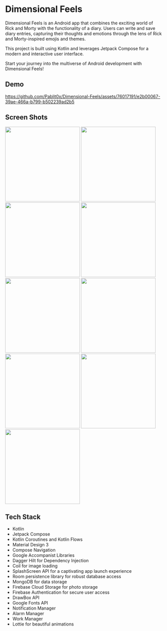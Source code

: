 # Dimensional Feels

Dimensional Feels is an Android app that combines the exciting world of Rick and Morty with the functionality of a diary. Users can write and save diary entries, capturing their thoughts and emotions through the lens of Rick and Morty-inspired emojis and themes.

This project is built using Kotlin and leverages Jetpack Compose for a modern and interactive user interface.

Start your journey into the multiverse of Android development with Dimensional Feels!

## Demo
https://github.com/Pablit0x/Dimensional-Feels/assets/76017191/e2b00067-39ae-466a-b799-b502239ad2b5

## Screen Shots
<img src="https://github.com/Pablit0x/Dimensional-Feels/assets/76017191/3b3f04fc-9374-4ba3-8b16-ee3409b30536" width="240">
<img src="https://github.com/Pablit0x/Dimensional-Feels/assets/76017191/ea76c94a-c56b-4bcb-be98-18dc334d1678" width="240">
<img src="https://github.com/Pablit0x/Dimensional-Feels/assets/76017191/1ed71ad3-23e9-42c1-9add-bae3f9690826" width="240">

<img src="https://github.com/Pablit0x/Dimensional-Feels/assets/76017191/85c2764c-12e3-4153-8ca1-9b63966ecbbb" width="240">
<img src="https://github.com/Pablit0x/Dimensional-Feels/assets/76017191/9e49740d-b4fb-4a58-955d-feb2a99c2d58" width="240">
<img src="https://github.com/Pablit0x/Dimensional-Feels/assets/76017191/986c93b2-c58f-45d7-a5b2-0560f5a822bd" width="240">

<img src="https://github.com/Pablit0x/Dimensional-Feels/assets/76017191/2bd7eefd-a214-459b-933e-d39228f16609" width="240">
<img src="https://github.com/Pablit0x/Dimensional-Feels/assets/76017191/79dcc71f-4285-4101-8866-e0cbebecf97a" width="240">
<img src="https://github.com/Pablit0x/Dimensional-Feels/assets/76017191/4ee8c5d3-60cb-491c-a591-65eab15928ad" width="240">





## Tech Stack

- Kotlin
- Jetpack Compose
- Kotlin Coroutines and Kotlin Flows
- Material Design 3
- Compose Navigation
- Google Accompanist Libraries
- Dagger Hilt for Dependency Injection
- Coil for image loading
- SplashScreen API for a captivating app launch experience
- Room persistence library for robust database access
- MongoDB for data storage
- Firebase Cloud Storage for photo storage
- Firebase Authentication for secure user access
- DrawBox API
- Google Fonts API
- Notification Manager
- Alarm Manager
- Work Manager
- Lottie for beautiful animations
